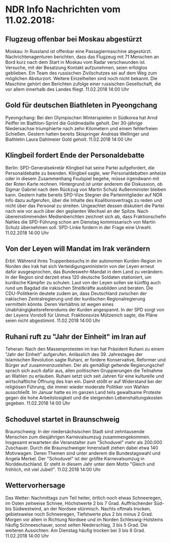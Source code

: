 # NDR Info Nachrichten vom 11.02.2018:


## Flugzeug offenbar bei Moskau abgestürzt
Moskau: In Russland ist offenbar eine Passagiermaschine abgestürzt. Nachrichtenagenturen berichten, dass das Flugzeug mit 71 Menschen an Bord kurz nach dem Start in Moskau vom Radar verschwunden ist. Versuche, mit der Besatzung Kontakt aufzunehmen, seien erfolglos geblieben. Ein Team des russischen Zivilschutzes sei auf dem Weg zum möglichen Absturzort. Weitere Einzelheiten sind noch nicht bekannt. Die Maschine gehört den Berichten zufolge einer russischen Gesellschaft, die vor allem innerhalb des Landes fliegt. 11.02.2018 14:00 Uhr 

## Gold für deutschen Biathleten in Pyeongchang
Pyeongchang:	Bei den Olympischen Winterspielen in Südkorea hat Arnd Peiffer im Biathlon-Sprint die Goldmedaille geholt. Der 30-jährige Niedersachse triumphierte nach zehn Kilometern und einem fehlerfreien Schießen. Gestern hatten bereits Skispringer Andreas Wellinger und Biathletin Laura Dahlmeier Gold geholt. 11.02.2018 14:00 Uhr 

## Klingbeil fordert Ende der Personaldebatte
Berlin:	SPD-Generalsekretär Klingbeil hat seine Partei aufgefordert, die Personaldebatte zu beenden. Klingbeil sagte, wer Personaldebatten anheize oder in diesem Zusammenhang Foulspiel begehe, müsse irgendwann mit der Roten Karte rechnen. Hintergrund ist unter anderem die Diskussion, ob Sigmar Gabriel nach dem Rückzug von Martin Schulz Außenminister bleiben kann. Gestern hatte bereits SPD-Vize Stegner die Parteimitglieder auf NDR Info dazu aufgerufen, über die Inhalte des Koalitionsvertrags zu reden und nicht über das Personal zu streiten. Ungeachtet dessen diskutiert die Partei nach wie vor auch über den geplanten Wechsel an der Spitze. Nach übereinstimmenden Medienberichten zeichnet sich ab, dass Fraktionschefin Nahles die SPD-Führung schon am Dienstag kommissarisch von Martin Schulz übernehmen soll. SPD-Linke fordern in der Frage eine Urwahl. 11.02.2018 14:00 Uhr 

## Von der Leyen will Mandat im Irak verändern
Erbil:		Während ihres Truppenbesuchs in der autonomen Kurden-Region im Norden des Irak hat sich Verteidigungsministerin von der Leyen erneut dafür ausgesprochen, das Bundeswehr-Mandat in dem Land zu verändern. In der Region sind derzeit etwa 120 deutsche Soldaten stationiert, um kurdische Kämpfer zu schulen. Laut von der Leyen sollen sie künftig auch rund um Bagdad die irakischen Streitkräfte ausbilden und beraten. Die CDU-Politikerin deutete zudem an, dass Deutschland zwischen der irakischen Zentralregierung und der kurdischen Regionalregierung vermitteln könnte. Deren Verhältnis ist wegen eines Unabhängigkeitsreferendums der Kurden angespannt. In der SPD sorgt von der Leyens Vorstoß für Unmut. Fraktionsvize Mützenich sagte, die Pläne seien nicht abgestimmt. 11.02.2018 14:00 Uhr 

## Ruhani ruft zu "Jahr der Einheit" im Iran auf
Teheran: Nach den Massenprotesten im Iran hat Präsident Ruhani zu einem "Jahr der Einheit" aufgerufen. Anlässlich des 39. Jahrestages der Islamischen Revolution sagte Ruhani, er fordere Konservative, Reformer und Bürger auf zusammenzustehen. Der als gemäßigt geltende Regierungschef sprach sich auch dafür aus, allen politischen Gruppierungen die Teilnahme an Wahlen zu erlauben. Ruhani setzt sich seit Jahren für eine kulturelle und wirtschaftliche Öffnung des Iran ein. Damit stößt er auf Widerstand bei der religiösen Führung, die immer wieder moderate Politiker von Wahlen ausschließt. Im Januar hatte es im ganzen Land teils gewaltsame Proteste gegen die hohe Arbeitslosigkeit und die steigenden Lebenshaltungskosten gegeben. 11.02.2018 14:00 Uhr 

## Schoduvel startet in Braunschweig
Braunschweig: In der niedersächsischen Stadt sind zehntausende Menschen zum diesjährigen Karnevalsumzug zusammengekommen. Insgesamt erwarteten die Veranstalter zum "Schoduvel" mehr als 200.000 Zuschauer. Durch die Braunschweiger Innenstadt ziehen dabei etwa 140 Motivwagen. Deren Themen sind unter anderem die Bundestagswahl und Angela Merkel. Der "Schoduvel" ist der größte Karnevalsumzug in Norddeutschland. Er steht in diesem Jahr unter dem Motto "Gleich und fröhlich, mit viel Jubel!". 11.02.2018 14:00 Uhr 

## Wettervorhersage
Das Wetter:
Nachmittags zum Teil heiter, örtlich noch etwas Schneeregen, im Osten zeitweise Schnee,  Höchstwerte 2 bis 7 Grad. Auffrischender Süd- bis Südwestwind, an der Nordsee stürmisch. Nachts oftmals trocken, gebietsweise noch Schneeregen, Tiefstwerte plus 2 bis minus 2 Grad. Morgen vor allem in Richtung Nordsee und im Norden Schleswig-Holsteins häufig Schneeschauer, sonst selten Niederschlag, 3 bis 5 Grad. Die weiteren Aussichten: Am Dienstag häufig trocken bei 3 bis 6 Grad. 11.02.2018 14:00 Uhr 
